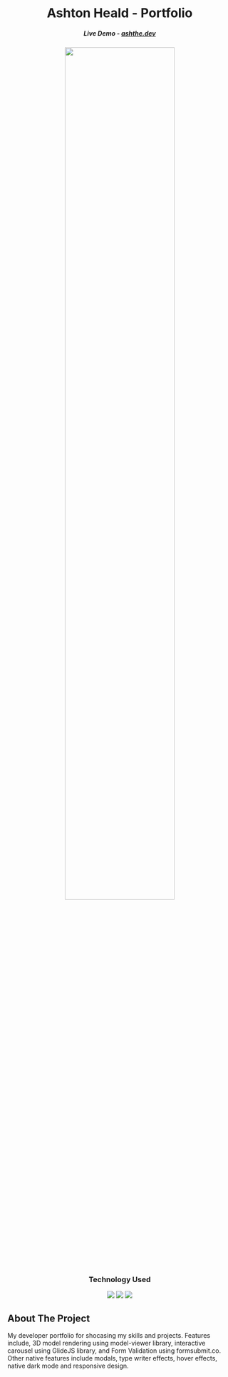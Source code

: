<h1 align="center"> Ashton Heald - Portfolio </h1>
<h5 align="center">Live Demo - <a href="https://www.ashthe.dev/">ashthe.dev</a></h5>

<p align="center">
<img width="70%" src="https://raw.githubusercontent.com/AshtonHeald/Portfolio/main/assets/img/meta-card.webp">
<p/>

<h3 align="center">Technology Used</h3>
<p align='center'>

  <img src='https://img.shields.io/badge/php-%23777BB4.svg?style=for-the-badge&logo=php&logoColor=white' />
  <img src='https://img.shields.io/badge/SASS-hotpink.svg?style=for-the-badge&logo=SASS&logoColor=white' />
  <img src='https://img.shields.io/badge/javascript-%23323330.svg?style=for-the-badge&logo=javascript&logoColor=%23F7DF1E' />
</p>

<!-- ABOUT THE PROJECT -->
<h2>About The Project</h2>

<p> 
My developer portfolio for shocasing my skills and projects. Features include, 3D model rendering using model-viewer library, interactive carousel using GlideJS library, and Form Validation using formsubmit.co. Other native features include modals, type writer effects, hover effects, native dark mode and responsive design.

